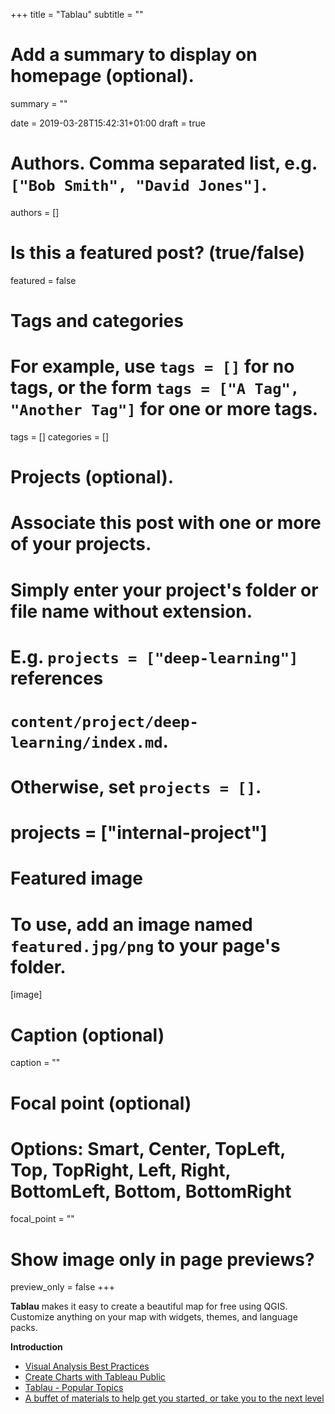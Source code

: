 +++
title = "Tablau"
subtitle = ""

# Add a summary to display on homepage (optional).
summary = ""

date = 2019-03-28T15:42:31+01:00
draft = true

# Authors. Comma separated list, e.g. `["Bob Smith", "David Jones"]`.
authors = []

# Is this a featured post? (true/false)
featured = false

# Tags and categories
# For example, use `tags = []` for no tags, or the form `tags = ["A Tag", "Another Tag"]` for one or more tags.
tags = []
categories = []

# Projects (optional).
#   Associate this post with one or more of your projects.
#   Simply enter your project's folder or file name without extension.
#   E.g. `projects = ["deep-learning"]` references
#   `content/project/deep-learning/index.md`.
#   Otherwise, set `projects = []`.
# projects = ["internal-project"]

# Featured image
# To use, add an image named `featured.jpg/png` to your page's folder.
[image]
  # Caption (optional)
  caption = ""

  # Focal point (optional)
  # Options: Smart, Center, TopLeft, Top, TopRight, Left, Right, BottomLeft, Bottom, BottomRight
  focal_point = ""

  # Show image only in page previews?
  preview_only = false
+++

**Tablau** makes it easy to create a beautiful map for free using QGIS. Customize anything on your map with widgets, themes, and language packs.

**Introduction**

- [Visual Analysis Best Practices](http://www.tableau.com/sites/default/files/media/whitepaper_visual-analysis-guidebook_0.pdf)
- [Create Charts with Tableau Public](https://datavizforall.org/tableau-public.html)
- [Tablau - Popular Topics](https://www.tableau.com/support/public)
- [A buffet of materials to help get you started, or take you to the next level](https://public.tableau.com/en-us/s/resources)
